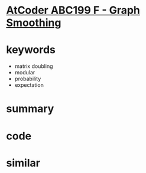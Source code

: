 # [AtCoder ABC199 F - Graph Smoothing](https://atcoder.jp/contests/abc199/tasks/abc199_f)

# keywords 
- matrix doubling 
- modular 
- probability
- expectation


# summary


# code 


# similar 